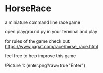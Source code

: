 # HorseRace

a miniature command line race game

open playground.py in your terminal and play

for rules of the game check out:
https://www.pagat.com/race/horse_race.html

feel free to help improve this game

!Picture 1: (enter.png?raw=true "Enter")
